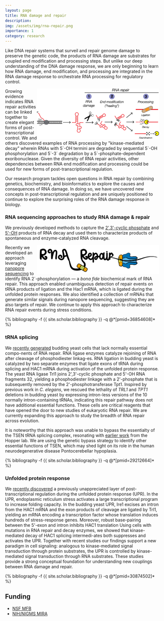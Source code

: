 ```yaml
---
layout: page
title: RNA damage and repair
description: 
img: /assets/img/rna-repair.png
importance: 1
category: research
---
```


Like DNA repair systems that surveil and repair genome damage to preserve
the genetic code, the products of RNA damage are substrates for coupled
end modification and processing steps. But unlike our deep understanding
of the DNA damage response, we are only beginning to learn how RNA damage,
end modification, and processing are integrated in the RNA damage response
to orchestrate RNA processing for regulatory control.

<img style="float: right; max-width: 400px" src="/assets/img/rna-repair.jpg">

Growing evidence indicates RNA repair activities can be linked together to
create elegant forms of post-transcriptional control. We and
others discovered examples of RNA processing by "kinase-mediated decay"
wherein RNAs with 5´-OH termini are degraded by sequential 5´-OH
phosphorylation and 5´-3´ degradation by a 5´-phosphate-dependent
exoribonuclease. Given the diversity of RNA repair activities, other
dependencies between RNA end modification and processing could be used for
new forms of post-transcriptional regulation.

Our research program tackles open questions in RNA repair by combining
genetics, biochemistry, and bioinformatics to explore the causes and
consequences of RNA damage. In doing so, we have uncovered new concepts
in post-transcriptional regulation and are uniquely positioned to continue
to explore the surprising roles of the RNA damage response in biology.

### RNA sequencing approaches to study RNA damage & repair

We previously developed methods to capture the [2',3'-cyclic
phosphate](https://pubmed.ncbi.nlm.nih.gov/20075163/) and
[5'-OH](https://pubmed.ncbi.nlm.nih.gov/26001965/) products of RNA decay
and used them to characterize products of spontaneous and enzyme-catalyzed RNA
cleavage.

<img style="float: right; max-width: 400px" src="/assets/img/rna-repair-nanopore.jpg">

Recently we developed an approach leveraging [nanopore
sequencing](https://pubmed.ncbi.nlm.nih.gov/36854608/) to identify RNA
2´-phosphorylation — a *bona fide* biochemical mark of RNA repair. This approach
enabled unambiguous detection of repair events on tRNA products of ligation and
the Hac1 mRNA, which is ligated during the unfolded protein responses. We also
identified a collection of mRNAs that generate similar signals during nanopore
sequencing, suggesting they are also targets of repair. We continue to apply
this approach to characterize RNA repair events during stress conditions.

<div class="publications">
  {% bibliography -f {{ site.scholar.bibliography }} -q @*[pmid=36854608]* %}
</div>

### tRNA splicing

We [recently generated](https://pubmed.ncbi.nlm.nih.gov/29212664/) budding yeast
cells that lack normally essential compo-nents of RNA repair. RNA ligase enzymes
catalyze rejoining of RNA after cleavage of phosphodiester linkag-es. RNA
ligation in budding yeast is catalyzed by two separate enzymes that ligate exons
of tRNA during splicing and HAC1 mRNA during activation of the unfolded protein
response. The yeast RNA ligase Trl1 joins 2',3'-cyclic phosphate and 5'-OH RNA
fragments 32, yielding a phosphodiester linkage with a 2'-phosphate that is
subsequently removed by the 2'-phosphotransferase Tpt1. Inspired by previous
work in *C. elegans*, we rescued the lethality of *TRL1* and *TPT1* deletions in
budding yeast by expressing intron-less versions of the 10 normally
intron-containing tRNAs, indicating this repair pathway does not have additional
essential functions. These cells are critical reagents that have opened the door
to new studies of eukaryotic RNA repair. We are currently expanding this
approach to study the breadth of RNA repair across evolution.

It is noteworthy that this approach was unable to bypass the essentialty of the
TSEN tRNA splicing complex, resonating with [earlier
work](https://pubmed.ncbi.nlm.nih.gov/22391451/) from the Hopper lab. We are
using the genetic bypass strategy to identify other essential functions of TSEN,
which may shed light on its role in the human neurodegenerative disease
Pontocerebellar hypoplasia.

<div class="publications">
  {% bibliography -f {{ site.scholar.bibliography }} -q @*[pmid=29212664]* %}
</div>

### Unfolded protein response

We [recently discovered](https://pubmed.ncbi.nlm.nih.gov/30874502/) a
previously unappreciated layer of post-transcriptional regulation during
the unfolded protein response (UPR). In the UPR, endoplasmic reticulum
stress activates a large transcriptional program to increase folding
capacity.  In the budding yeast UPR, Ire1 excises an intron from the HAC1
mRNA and the exon products of cleavage are ligated by Trl1, yielding an
mRNA encoding a transcription factor whose translation induces hundreds of
stress-response genes.  Moreover, robust base-pairing between the 5'-exon
and intron inhibits HAC1 translation Using cells with mutations in RNA
repair and decay enzymes, we showed that kinase-mediated decay of HAC1
splicing intermedi-ates both suppresses and activates the UPR. Together
with recent studies our findings support a new paradigm in cell signaling:
analogous to kinase-mediated signal transduction through protein
substrates, the UPR is controlled by kinase-mediated signal transduction
through RNA substrates. These studies provide a strong conceptual
foundation for understanding new couplings between RNA damage and repair.

<div class="publications">
  {% bibliography -f {{ site.scholar.bibliography }} -q @*[pmid=30874502]* %}
</div>

## Funding
- [NSF MFB](https://new.nsf.gov/news/nsf-nih-partner-new-research-develop-rna-based)
- [NIH/NIGMS MIRA](https://reporter.nih.gov/search/AWsb18pUaEe-O6bNwTf9KA/project-details/10193187)

